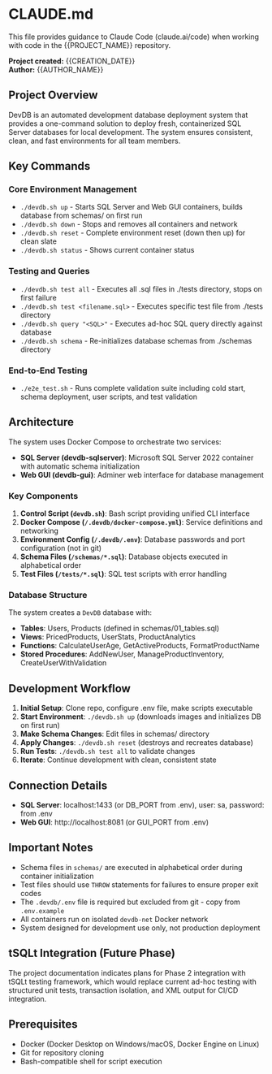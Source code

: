 # CLAUDE.md

This file provides guidance to Claude Code (claude.ai/code) when working with code in the {{PROJECT_NAME}} repository.

**Project created:** {{CREATION_DATE}}  
**Author:** {{AUTHOR_NAME}}

## Project Overview

DevDB is an automated development database deployment system that provides a one-command solution to deploy fresh, containerized SQL Server databases for local development. The system ensures consistent, clean, and fast environments for all team members.

## Key Commands

### Core Environment Management
- `./devdb.sh up` - Starts SQL Server and Web GUI containers, builds database from schemas/ on first run
- `./devdb.sh down` - Stops and removes all containers and network
- `./devdb.sh reset` - Complete environment reset (down then up) for clean slate
- `./devdb.sh status` - Shows current container status

### Testing and Queries
- `./devdb.sh test all` - Executes all .sql files in ./tests directory, stops on first failure
- `./devdb.sh test <filename.sql>` - Executes specific test file from ./tests directory
- `./devdb.sh query "<SQL>"` - Executes ad-hoc SQL query directly against database
- `./devdb.sh schema` - Re-initializes database schemas from ./schemas directory

### End-to-End Testing
- `./e2e_test.sh` - Runs complete validation suite including cold start, schema deployment, user scripts, and test validation

## Architecture

The system uses Docker Compose to orchestrate two services:
- **SQL Server (devdb-sqlserver)**: Microsoft SQL Server 2022 container with automatic schema initialization
- **Web GUI (devdb-gui)**: Adminer web interface for database management

### Key Components

1. **Control Script (`devdb.sh`)**: Bash script providing unified CLI interface
2. **Docker Compose (`/.devdb/docker-compose.yml`)**: Service definitions and networking
3. **Environment Config (`/.devdb/.env`)**: Database passwords and port configuration (not in git)
4. **Schema Files (`/schemas/*.sql`)**: Database objects executed in alphabetical order
5. **Test Files (`/tests/*.sql`)**: SQL test scripts with error handling

### Database Structure

The system creates a `DevDB` database with:
- **Tables**: Users, Products (defined in schemas/01_tables.sql)
- **Views**: PricedProducts, UserStats, ProductAnalytics
- **Functions**: CalculateUserAge, GetActiveProducts, FormatProductName
- **Stored Procedures**: AddNewUser, ManageProductInventory, CreateUserWithValidation

## Development Workflow

1. **Initial Setup**: Clone repo, configure .env file, make scripts executable
2. **Start Environment**: `./devdb.sh up` (downloads images and initializes DB on first run)
3. **Make Schema Changes**: Edit files in schemas/ directory
4. **Apply Changes**: `./devdb.sh reset` (destroys and recreates database)
5. **Run Tests**: `./devdb.sh test all` to validate changes
6. **Iterate**: Continue development with clean, consistent state

## Connection Details

- **SQL Server**: localhost:1433 (or DB_PORT from .env), user: sa, password: from .env
- **Web GUI**: http://localhost:8081 (or GUI_PORT from .env)

## Important Notes

- Schema files in `schemas/` are executed in alphabetical order during container initialization
- Test files should use `THROW` statements for failures to ensure proper exit codes
- The `.devdb/.env` file is required but excluded from git - copy from `.env.example`
- All containers run on isolated `devdb-net` Docker network
- System designed for development use only, not production deployment

## tSQLt Integration (Future Phase)

The project documentation indicates plans for Phase 2 integration with tSQLt testing framework, which would replace current ad-hoc testing with structured unit tests, transaction isolation, and XML output for CI/CD integration.

## Prerequisites

- Docker (Docker Desktop on Windows/macOS, Docker Engine on Linux)
- Git for repository cloning
- Bash-compatible shell for script execution
